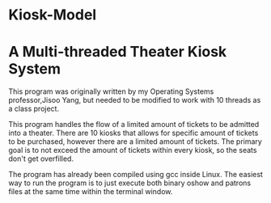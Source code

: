 # Kiosk-Model

# A Multi-threaded Theater Kiosk System

This program was originally written by my Operating Systems professor,Jisoo Yang, but needed to be modified to work with 10 threads as a class project. 

This program handles the flow of a limited amount of tickets to be admitted into a theater. There are 10 kiosks that allows for specific amount of tickets to be purchased, however there are a limited amount of tickets. The primary goal is to not exceed the amount of tickets within every kiosk, so the seats don't get overfilled. 

The program has already been compiled using gcc inside Linux. The easiest way to run the program is to just execute both binary oshow and patrons files at the same time within the terminal window. 
